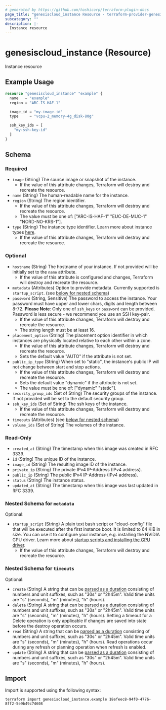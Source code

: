 ```yaml
---
# generated by https://github.com/hashicorp/terraform-plugin-docs
page_title: "genesiscloud_instance Resource - terraform-provider-genesiscloud"
subcategory: ""
description: |-
  Instance resource
---
```


# genesiscloud_instance (Resource)

Instance resource

## Example Usage

```terraform
resource "genesiscloud_instance" "example" {
  name   = "example"
  region = "ARC-IS-HAF-1"

  image_id = "my-image-id"
  type     = "vcpu-2_memory-4g_disk-80g"

  ssh_key_ids = [
    "my-ssh-key-id"
  ]
}
```

<!-- schema generated by tfplugindocs -->
## Schema

### Required

- `image` (String) The source image or snapshot of the instance.
  - If the value of this attribute changes, Terraform will destroy and recreate the resource.
- `name` (String) The human-readable name for the instance.
- `region` (String) The region identifier.
  - If the value of this attribute changes, Terraform will destroy and recreate the resource.
  - The value must be one of: ["ARC-IS-HAF-1" "EUC-DE-MUC-1" "NORD-NO-KRS-1"].
- `type` (String) The instance type identifier. Learn more about instance types [here](https://developers.genesiscloud.com/instances#instance-types).
  - If the value of this attribute changes, Terraform will destroy and recreate the resource.

### Optional

- `hostname` (String) The hostname of your instance. If not provided will be initially set to the `name` attribute.
  - If the value of this attribute is configured and changes, Terraform will destroy and recreate the resource.
- `metadata` (Attributes) Option to provide metadata. Currently supported is `startup_script`. (see [below for nested schema](#nestedatt--metadata))
- `password` (String, Sensitive) The password to access the instance. Your password must have upper and lower chars, digits and length between 8-72. **Please Note**: Only one of `ssh_keys` or `password` can be provided. Password is less secure - we recommend you use an SSH key-pair.
  - If the value of this attribute changes, Terraform will destroy and recreate the resource.
  - The string length must be at least 16.
- `placement_option` (String) The placement option identifier in which instances are physically located relative to each other within a zone.
  - If the value of this attribute changes, Terraform will destroy and recreate the resource.
  - Sets the default value "AUTO" if the attribute is not set.
- `public_ip_type` (String) When set to "static", the instance's public IP will not change between start and stop actions.
  - If the value of this attribute changes, Terraform will destroy and recreate the resource.
  - Sets the default value "dynamic" if the attribute is not set.
  - The value must be one of: ["dynamic" "static"].
- `security_group_ids` (Set of String) The security groups of the instance. If not provided will be set to the default security group.
- `ssh_key_ids` (Set of String) The ssh keys of the instance.
  - If the value of this attribute changes, Terraform will destroy and recreate the resource.
- `timeouts` (Attributes) (see [below for nested schema](#nestedatt--timeouts))
- `volume_ids` (Set of String) The volumes of the instance.

### Read-Only

- `created_at` (String) The timestamp when this image was created in RFC 3339.
- `id` (String) The unique ID of the instance.
- `image_id` (String) The resulting image ID of the instance.
- `private_ip` (String) The private IPv4 IP-Address (IPv4 address).
- `public_ip` (String) The public IPv4 IP-Address (IPv4 address).
- `status` (String) The instance status.
- `updated_at` (String) The timestamp when this image was last updated in RFC 3339.

<a id="nestedatt--metadata"></a>
### Nested Schema for `metadata`

Optional:

- `startup_script` (String) A plain text bash script or "cloud-config" file that will be executed after the first instance boot. It is limited to 64 KiB in size. You can use it to configure your instance, e.g. installing the NVIDIA GPU driver. Learn more about [startup scripts and installing the GPU driver](https://support.genesiscloud.com/support/solutions/articles/47001122478).
  - If the value of this attribute changes, Terraform will destroy and recreate the resource.


<a id="nestedatt--timeouts"></a>
### Nested Schema for `timeouts`

Optional:

- `create` (String) A string that can be [parsed as a duration](https://pkg.go.dev/time#ParseDuration) consisting of numbers and unit suffixes, such as "30s" or "2h45m". Valid time units are "s" (seconds), "m" (minutes), "h" (hours).
- `delete` (String) A string that can be [parsed as a duration](https://pkg.go.dev/time#ParseDuration) consisting of numbers and unit suffixes, such as "30s" or "2h45m". Valid time units are "s" (seconds), "m" (minutes), "h" (hours). Setting a timeout for a Delete operation is only applicable if changes are saved into state before the destroy operation occurs.
- `read` (String) A string that can be [parsed as a duration](https://pkg.go.dev/time#ParseDuration) consisting of numbers and unit suffixes, such as "30s" or "2h45m". Valid time units are "s" (seconds), "m" (minutes), "h" (hours). Read operations occur during any refresh or planning operation when refresh is enabled.
- `update` (String) A string that can be [parsed as a duration](https://pkg.go.dev/time#ParseDuration) consisting of numbers and unit suffixes, such as "30s" or "2h45m". Valid time units are "s" (seconds), "m" (minutes), "h" (hours).

## Import

Import is supported using the following syntax:

```shell
terraform import genesiscloud_instance.example 18efeec8-94f0-4776-8ff2-5e9b49c74608
```

